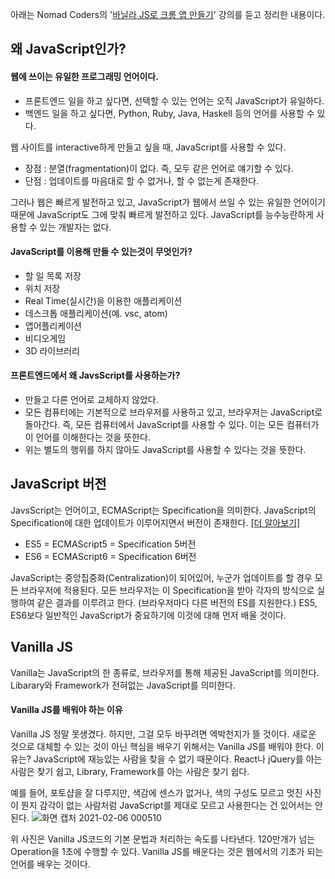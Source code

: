 아래는 Nomad Coders의 '[바닐라 JS로 크롬 앱 만들기](https://nomadcoders.co/javascript-for-beginners/lobby)' 강의를 듣고 정리한 내용이다. 

## 왜 JavaScript인가?
#### 웹에 쓰이는 유일한 프로그래밍 언어이다. 
- 프론트엔드 일을 하고 싶다면, 선택할 수 있는 언어는 오직 JavaScript가 유일하다.
- 백엔드 일을 하고 싶다면, Python, Ruby, Java, Haskell 등의 언어를 사용할 수 있다.

웹 사이트를 interactive하게 만들고 싶을 때, JavaScript를 사용할 수 있다.
- 장점 : 분열(fragmentation)이 없다. 즉, 모두 같은 언어로 얘기할 수 있다.
- 단점 : 업데이트를 마음대로 할 수 없거나, 할 수 없는게 존재한다. 

그러나 웹은 빠르게 발전하고 있고, JavaScript가 웹에서 쓰일 수 있는 유일한 언어이기 때문에 JavaScript도 그에 맞춰 빠르게 발전하고 있다. JavaScript를 능수능란하게 사용할 수 있는 개발자는 없다.

#### JavaScript를 이용해 만들 수 있는것이 무엇인가?
- 할 일 목록 저장
- 위치 저장
- Real Time(실시간)을 이용한 애플리케이션
- 데스크톱 애플리케이션(예. vsc, atom)
- 앱어플리케이션
- 비디오게임
- 3D 라이브러리

#### 프론트엔드에서 왜 JavsScript를 사용하는가?
- 만들고 다른 언어로 교체하지 않았다.
- 모든 컴퓨터에는 기본적으로 브라우저를 사용하고 있고, 브라우저는 JavaScript로 돌아간다. 즉, 모든 컴퓨터에서 JavaScript를 사용할 수 있다. 이는 모든 컴퓨터가 이 언어를 이해한다는 것을 뜻한다.
- 위는 별도의 행위를 하지 않아도 JavaScript를 사용할 수 있다는 것을 뜻한다.


## JavaScript 버전
JavsScript는 언어이고, ECMAScript는 Specification을 의미한다. JavaScript의 Specification에 대한 업데이트가 이루어지면서 버전이 존재한다. [[더 알아보기]](https://developer.mozilla.org/ko/docs/Web/JavaScript/%EC%96%B8%EC%96%B4_%EB%A6%AC%EC%86%8C%EC%8A%A4)
- ES5 = ECMAScript5 = Specification 5버전
- ES6 = ECMAScript6 = Specification 6버전

JavaScript는 중앙집중화(Centralization)이 되어있어, 누군가 업데이트를 할 경우 모든 브라우저에 적용된다. 모든 브라우저는 이 Specification을 받아 각자의 방식으로 실행하여 같은 결과를 이루려고 한다. (브라우저마다 다른 버전의 ES를 지원한다.) 
ES5, ES6보다 일반적인 JavaScript가 중요하기에 이것에 대해 먼저 배울 것이다.

## Vanilla JS
Vanilla는 JavaScript의 한 종류로, 브라우저를 통해 제공된 JavaScript를 의미한다. Libarary와 Framework가 전혀없는 JavaScript를 의미한다.

#### Vanilla JS를 배워야 하는 이유
Vanilla JS 정말 못생겼다. 하지만, 그걸 모두 바꾸려면 엑박천지가 뜰 것이다. 새로운 것으로 대체할 수 있는 것이 아닌 핵심을 배우기 위해서는 Vanilla JS를 배워야 한다. 이유는? JavaScript에 재능있는 사람을 찾을 수 없기 때문이다. React나 jQuery를 아는 사람은 찾기 쉽고, Library, Framework를 아는 사람은 찾기 쉽다.

예를 들어, 포토샵을 잘 다루지만, 색감에 센스가 없거나, 색의 구성도 모르고 멋진 사진이 뭔지 감각이 없는 사람처럼 JavaScript를 제대로 모르고 사용한다는 건 있어서는 안된다.
![화면 캡처 2021-02-06 000510](https://user-images.githubusercontent.com/71870567/107051338-b0816400-680f-11eb-8e84-7d9bb4e23c74.png)

위 사진은 Vanilla JS코드의 기본 문법과 처리하는 속도를 나타낸다. 120만개가 넘는 Operation을 1초에 수행할 수 있다. Vanilla JS를 배운다는 것은 웹에서의 기초가 되는 언어를 배우는 것이다.




